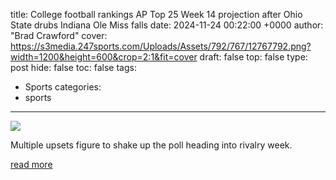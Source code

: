title: College football rankings AP Top 25 Week 14 projection after Ohio State drubs Indiana Ole Miss falls
date: 2024-11-24 00:22:00 +0000
author: "Brad Crawford"
cover: https://s3media.247sports.com/Uploads/Assets/792/767/12767792.png?width=1200&height=600&crop=2:1&fit=cover
draft: false
top: false
type: post
hide: false
toc: false
tags:
  - Sports
categories:
  - sports
---

![](https://s3media.247sports.com/Uploads/Assets/792/767/12767792.png?width=1200&height=600&crop=2:1&fit=cover)

Multiple upsets figure to shake up the poll heading into rivalry week.

[read more](https://247sports.com/longformarticle/college-football-rankings-ap-top-25-week-14-projection-after-ohio-state-drubs-indiana-ole-miss-falls-240249233/)
